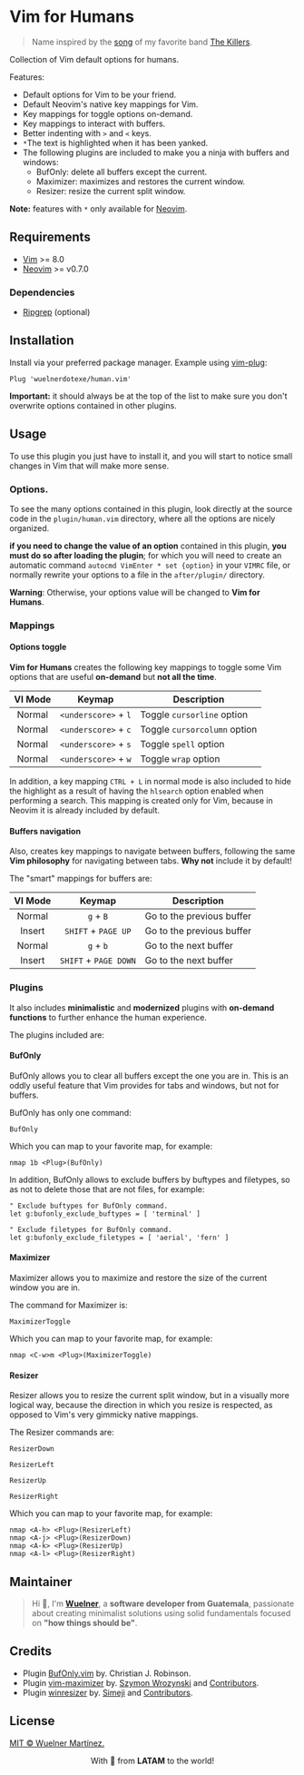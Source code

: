 # Vim for Humans

> Name inspired by the [song](https://open.spotify.com/track/1sTsuZTdANkiFd7T34H3nb?si=b231c228a346487c) of my favorite band [The Killers](https://open.spotify.com/playlist/5NG4GhpKm6kQy3vtVt4nxs?si=b30370b24e1646c3).

Collection of Vim default options for humans.

Features:

- Default options for Vim to be your friend.
- Default Neovim's native key mappings for Vim.
- Key mappings for toggle options on-demand.
- Key mappings to interact with buffers.
- Better indenting with `>` and `<` keys.
- `*`The text is highlighted when it has been yanked.
- The following plugins are included to make you a ninja with buffers and windows:
  - BufOnly: delete all buffers except the current.
  - Maximizer: maximizes and restores the current window.
  - Resizer: resize the current split window.

**Note:** features with `*` only available for [Neovim](https://github.com/neovim/neovim).

## Requirements

- [Vim](https://www.vim.org/) >= 8.0
- [Neovim](https://neovim.io/) >= v0.7.0

### Dependencies

- [Ripgrep](https://github.com/BurntSushi/ripgrep) (optional)

## Installation

Install via your preferred package manager. Example using [vim-plug](https://github.com/junegunn/vim-plug):

```vim
Plug 'wuelnerdotexe/human.vim'
```

**Important:** it should always be at the top of the list to make sure you don't overwrite options contained in other plugins.

## Usage

To use this plugin you just have to install it, and you will start to notice small changes in Vim that will make more sense.

### Options.

To see the many options contained in this plugin, look directly at the source code in the `plugin/human.vim` directory, where all the options are nicely organized.

**if you need to change the value of an option** contained in this plugin, **you must do so after loading the plugin**; for which you will need to create an automatic command `autocmd VimEnter * set {option}` in your `VIMRC` file, or normally rewrite your options to a file in the `after/plugin/` directory.

**Warning**: Otherwise, your options value will be changed to **Vim for Humans**.

### Mappings

#### Options toggle

**Vim for Humans** creates the following key mappings to toggle some Vim options that are useful **on-demand** but **not all the time**.

| VI Mode |        Keymap        | Description                  |
| :-----: | :------------------: | ---------------------------- |
| Normal  | `<underscore>` + `l` | Toggle `cursorline` option   |
| Normal  | `<underscore>` + `c` | Toggle `cursorcolumn` option |
| Normal  | `<underscore>` + `s` | Toggle `spell` option        |
| Normal  | `<underscore>` + `w` | Toggle `wrap` option         |

In addition, a key mapping `CTRL + L` in normal mode is also included to hide the highlight as a result of having the `hlsearch` option enabled when performing a search. This mapping is created only for Vim, because in Neovim it is already included by default.

#### Buffers navigation

Also, creates key mappings to navigate between buffers, following the same **Vim philosophy** for navigating between tabs. **Why not** include it by default!

The "smart" mappings for buffers are:

| VI Mode |        Keymap         | Description               |
| :-----: | :-------------------: | ------------------------- |
| Normal  |       `g` + `B`       | Go to the previous buffer |
| Insert  |  `SHIFT` + `PAGE UP`  | Go to the previous buffer |
| Normal  |       `g` + `b`       | Go to the next buffer     |
| Insert  | `SHIFT` + `PAGE DOWN` | Go to the next buffer     |

### Plugins

It also includes **minimalistic** and **modernized** plugins with **on-demand functions** to further enhance the human experience.

The plugins included are:

#### BufOnly

BufOnly allows you to clear all buffers except the one you are in. This is an oddly useful feature that Vim provides for tabs and windows, but not for buffers.

BufOnly has only one command:

```vim
BufOnly
```

Which you can map to your favorite map, for example:

```vim
nmap 1b <Plug>(BufOnly)
```

In addition, BufOnly allows to exclude buffers by buftypes and filetypes, so as not to delete those that are not files, for example:

```vim
" Exclude buftypes for BufOnly command.
let g:bufonly_exclude_buftypes = [ 'terminal' ]

" Exclude filetypes for BufOnly command.
let g:bufonly_exclude_filetypes = [ 'aerial', 'fern' ]
```

#### Maximizer

Maximizer allows you to maximize and restore the size of the current window you are in.

The command for Maximizer is:

```vim
MaximizerToggle
```

Which you can map to your favorite map, for example:

```vim
nmap <C-w>m <Plug>(MaximizerToggle)
```

#### Resizer

Resizer allows you to resize the current split window, but in a visually more logical way, because the direction in which you resize is respected, as opposed to Vim's very gimmicky native mappings.

The Resizer commands are:

```vim
ResizerDown
```

```vim
ResizerLeft
```

```vim
ResizerUp
```

```vim
ResizerRight
```

Which you can map to your favorite map, for example:

```vim
nmap <A-h> <Plug>(ResizerLeft)
nmap <A-j> <Plug>(ResizerDown)
nmap <A-k> <Plug>(ResizerUp)
nmap <A-l> <Plug>(ResizerRight)
```

## Maintainer

> Hi 👋, I'm **[Wuelner](https://linktr.ee/wuelnerdotexe)**, a **software developer from Guatemala**, passionate about creating minimalist solutions using solid fundamentals focused on **"how things should be"**.

## Credits

- Plugin [BufOnly.vim](https://github.com/vim-scripts/BufOnly.vim) by. Christian J. Robinson.
- Plugin [vim-maximizer](https://github.com/szw/vim-maximizer) by. [Szymon Wrozynski](https://github.com/szw) and [Contributors](https://github.com/szw/vim-maximizer/commits/master).
- Plugin [winresizer](https://github.com/simeji/winresizer) by. [Simeji](https://github.com/simeji) and [Contributors](https://github.com/simeji/winresizer/commits/master).

## License

[MIT &copy; Wuelner Martínez.](https://github.com/wuelnerdotexe/human.vim/blob/main/LICENSE)

<p align="center">With 💖 from <strong>LATAM</strong> to the world!</p>
